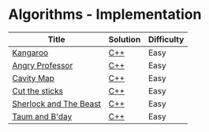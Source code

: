 # Algorithms - Implementation

| Title | Solution | Difficulty |
| ----- | -------- | ---------- |
| [Kangaroo](https://www.hackerrank.com/challenges/kangaroo) | [C++](./Kangaroo/main.cpp) | Easy |
| [Angry Professor](https://www.hackerrank.com/challenges/angry-professor) | [C++](./Angry%20Professor/main.cpp) | Easy |
| [Cavity Map](https://www.hackerrank.com/challenges/cavity-map) | [C++](./Cavity%20Map/main.cpp) | Easy |
| [Cut the sticks](https://www.hackerrank.com/challenges/cut-the-sticks) | [C++](./Cut%20the%20sticks/main.cpp) | Easy |
| [Sherlock and The Beast](https://www.hackerrank.com/challenges/sherlock-and-the-beast) | [C++](./Sherlock%20and%20The%20Beast/main.cpp) | Easy |
| [Taum and B'day](https://www.hackerrank.com/challenges/taum-and-bday) | [C++](./Taum%20and%20B'day/main.cpp) | Easy |
